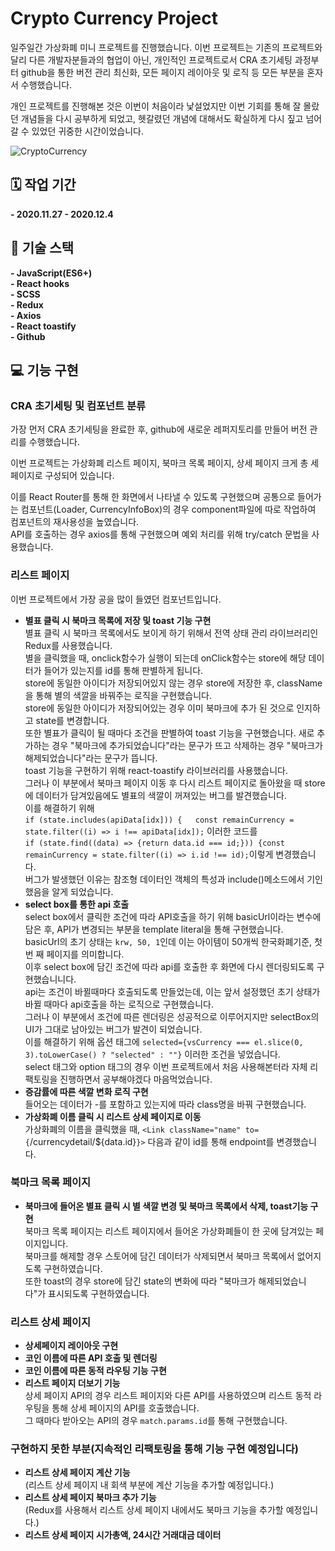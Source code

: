 # Crypto Currency Project
  일주일간 가상화폐 미니 프로젝트를 진행했습니다.
이번 프로젝트는 기존의 프로젝트와 달리 다른 개발자분들과의 협업이 아닌, 개인적인 프로젝트로서
CRA 초기세팅 과정부터 github을 통한 버전 관리 최신화, 모든 페이지 레이아웃 및 로직 등 모든 부분을 혼자서 수행했습니다.

개인 프로젝트를 진행해본 것은 이번이 처음이라 낯설었지만 이번 기회를 통해 잘 몰랐던 개념들을 다시 공부하게 되었고,
헷갈렸던 개념에 대해서도 확실하게 다시 짚고 넘어갈 수 있었던 귀중한 시간이었습니다.

![CryptoCurrency](https://user-images.githubusercontent.com/68314696/101172971-37398980-3685-11eb-8c5f-39850badf3cd.gif)

## 🗓 작업 기간
**- 2020.11.27 - 2020.12.4**

## 🔧 기술 스택
**- JavaScript(ES6+)**<br>
**- React hooks**<br>
**- SCSS**<br>
**- Redux**<br>
**- Axios**<br>
**- React toastify**<br>
**- Github**<br>

## 💻 기능 구현

### CRA 초기세팅 및 컴포넌트 분류
가장 먼저 CRA 초기세팅을 완료한 후, github에 새로운 레퍼지토리를 만들어 버전 관리를 수행했습니다.<br>

이번 프로젝트는 가상화폐 리스트 페이지, 북마크 목록 페이지, 상세 페이지
크게 총 세 페이지로 구성되어 있습니다.<br>

이를 React Router를 통해 한 화면에서 나타낼 수 있도록 구현했으며 공통으로 들어가는 컴포넌트(Loader, CurrencyInfoBox)의 경우 component파일에 따로 작업하여 컴포넌트의 재사용성을 높였습니다.<br>
API를 호출하는 경우 axios를 통해 구현했으며 예외 처리를 위해 try/catch 문법을 사용했습니다.<br>
### 리스트 페이지
이번 프로젝트에서 가장 공을 많이 들였던 컴포넌트입니다.<br>
- **별표 클릭 시 북마크 목록에 저장 및 toast 기능 구현**<br>
별표 클릭 시 북마크 목록에서도 보이게 하기 위해서 전역 상태 관리 라이브러리인 Redux를 사용했습니다.<br>
별을 클릭했을 때, onclick함수가 실행이 되는데 onClick함수는 store에 해당 데이터가 들어가 있는지를 id를 통해 판별하게 됩니다.<br>
store에 동일한 아이디가 저장되어있지 않는 경우 store에 저장한 후, className을 통해 별의 색깔을 바꿔주는 로직을 구현했습니다.<br>
store에 동일한 아이디가 저장되어있는 경우 이미 북마크에 추가 된 것으로 인지하고 state를 변경합니다.<br>
또한 별표가 클릭이 될 때마다 조건을 판별하여 toast 기능을 구현했습니다. 새로 추가하는 경우 "북마크에 추가되었습니다"라는 문구가 뜨고 삭제하는 경우 "북마크가 해제되었습니다"라는 문구가 뜹니다.<br>
toast 기능을 구현하기 위해 react-toastify 라이브러리를 사용했습니다.<br>
그러나 이 부분에서 북마크 페이지 이동 후 다시 리스트 페이지로 돌아왔을 때 store에 데이터가 담겨있음에도 별표의 색깔이 꺼져있는 버그를 발견했습니다.<br>
이를 해결하기 위해 <br>
`if (state.includes(apiData[idx])) {   const remainCurrency = state.filter((i) => i !== apiData[idx]);` 이러한 코드를 <br>
`if (state.find((data) => {return data.id === id;})) {const remainCurrency = state.filter((i) => i.id !== id);`이렇게 변경했습니다. <br>
버그가 발생했던 이유는 참조형 데이터인 객체의 특성과 include()메소드에서 기인했음을 알게 되었습니다. <br>
- **select box를 통한 api 호출**<br>
select box에서 클릭한 조건에 따라 API호출을 하기 위해 basicUrl이라는 변수에 담은 후, API가 변경되는 부분을 template literal을 통해 구현했습니다.<br>
basicUrl의 초기 상태는 `krw, 50, 1`인데 이는 아이템이 50개씩 한국화폐기준, 첫번 째 페이지를 의미합니다.<br>
이후 select box에 담긴 조건에 따라 api를 호출한 후 화면에 다시 렌더링되도록 구현했습니니다.<br>
api는 조건이 바뀔때마다 호출되도록 만들었는데, 이는 앞서 설정했던 초기 상태가 바뀔 때마다 api호출을 하는 로직으로 구현했습니다.<br>
그러나 이 부분에서 조건에 따른 렌더링은 성공적으로 이루어지지만 selectBox의 UI가 그대로 남아있는 버그가 발견이 되었습니다. <br>
이를 해결하기 위해 옵션 태그에 `selected={vsCurrency === el.slice(0, 3).toLowerCase() ? "selected" : ""}` 이러한 조건을 넣었습니다.<br>
select 태그와 option 태그의 경우 이번 프로젝트에서 처음 사용해본터라 자체 리팩토링을 진행하면서 공부해야겠다 마음먹었습니다.<br>
- **증감률에 따른 색깔 변화 로직 구현**<br>
들어오는 데이터가 -를 포함하고 있는지에 따라 class명을 바꿔 구현했습니다. <br>
- **가상화폐 이름 클릭 시 리스트 상세 페이지로 이동**<br>
가상화폐의 이름을 클릭했을 때, `<Link className="name" to={`/currencydetail/${data.id}`}>` 다음과 같이 id를 통해 endpoint를 변경했습니다.<br>
### 북마크 목록 페이지 
- **북마크에 들어온 별표 클릭 시 별 색깔 변경 및 북마크 목록에서 삭제, toast기능 구현**<br>
북마크 목록 페이지는 리스트 페이지에서 들어온 가상화폐들이 한 곳에 담겨있는 페이지입니다.<br>
북마크를 해제할 경우 스토어에 담긴 데이터가 삭제되면서 북마크 목록에서 없어지도록 구현하였습니다.<br>
또한 toast의 경우 store에 담긴 state의 변화에 따라 "북마크가 해제되었습니다"가 표시되도록 구현하였습니다. <br>
### 리스트 상세 페이지
- **상세페이지 레이아웃 구현**<br>
- **코인 이름에 따른 API 호출 및 렌더링**<br>
- **코인 이름에 따른 동적 라우팅 기능 구현**<br>
- **리스트 페이지 더보기 기능**<br>
상세 페이지 API의 경우 리스트 페이지와 다른 API를 사용하였으며 리스트 동적 라우팅을 통해 상세 페이지의 API를 호출했습니다.<br>
그 때마다 받아오는 API의 경우 `match.params.id`를 통해 구현했습니다.<br>


### 구현하지 못한 부분(지속적인 리팩토링을 통해 기능 구현 예정입니다)
- **리스트 상세 페이지 계산 기능** <br>
(리스트 상세 페이지 내 회색 부분에 계산 기능을 추가할 예정입니다.)<br>
- **리스트 상세 페이지 북마크 추가 기능** <br>
(Redux를 사용해서 리스트 상세 페이지 내에서도 북마크 기능을 추가할 예정입니다.)<br>
- **리스트 상세 페이지 시가총액, 24시간 거래대금 데이터**<br>
